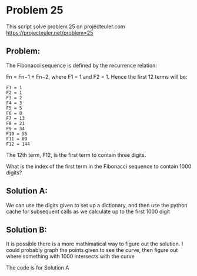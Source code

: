 # Problem 25
This script solve problem 25 on projecteuler.com
https://projecteuler.net/problem=25

## Problem:
The Fibonacci sequence is defined by the recurrence relation:

Fn = Fn−1 + Fn−2, where F1 = 1 and F2 = 1.
Hence the first 12 terms will be:

    F1 = 1
    F2 = 1
    F3 = 2
    F4 = 3
    F5 = 5
    F6 = 8
    F7 = 13
    F8 = 21
    F9 = 34
    F10 = 55
    F11 = 89
    F12 = 144
The 12th term, F12, is the first term to contain three digits.

What is the index of the first term in the Fibonacci sequence to contain 1000 digits?

## Solution A:
We can use the digits given to set up a dictionary, and then use the python cache for subsequent calls as we calculate up to the first 1000 digit
## Solution B:
It is possible there is a more mathimatical way to figure out the solution. I could probably graph the points given to see the curve, then figure out where something with 1000 intersects with the curve

The code is for Solution A
